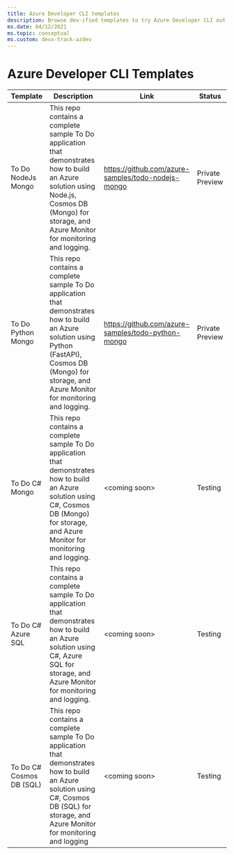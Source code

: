 ```yaml
---
title: Azure Developer CLI templates
description: Browse dev-ified templates to try Azure Developer CLI out using an Application template
ms.date: 04/12/2021
ms.topic: conceptual
ms.custom: devx-track-azdev
---
```

# Azure Developer CLI Templates

| Template      | Description	 | Link	| Status |
| ----------- | ----------- | --- | --- |
| To Do NodeJs Mongo | This repo contains a complete sample To Do application that demonstrates how to build an Azure solution using Node.js, Cosmos DB (Mongo) for storage, and Azure Monitor for monitoring and logging. | https://github.com/azure-samples/todo-nodejs-mongo | Private Preview |
| To Do Python Mongo | This repo contains a complete sample To Do application that demonstrates how to build an Azure solution using Python (FastAPI), Cosmos DB (Mongo) for storage, and Azure Monitor for monitoring and logging.  | https://github.com/azure-samples/todo-python-mongo | Private Preview |
| To Do C# Mongo | This repo contains a complete sample To Do application that demonstrates how to build an Azure solution using C#, Cosmos DB (Mongo) for storage, and Azure Monitor for monitoring and logging. | \<coming soon\> | Testing |
| To Do C# Azure SQL | This repo contains a complete sample To Do application that demonstrates how to build an Azure solution using C#, Azure SQL for storage, and Azure Monitor for monitoring and logging. | \<coming soon\> | Testing |
| To Do C# Cosmos DB (SQL) | This repo contains a complete sample To Do application that demonstrates how to build an Azure solution using C#, Cosmos DB (SQL) for storage, and Azure Monitor for monitoring and logging | \<coming soon\> | Testing |